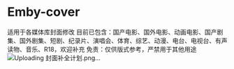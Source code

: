 # Emby-cover
适用于各媒体库封面修改
目前已包含：国产电影、国外电影、动画电影、国产剧集、国外剧集、短剧、纪录片、演唱会、体育、综艺、动漫、电台、电视台、有声读物、音乐、R18，欢迎补充
免责：仅供版式参考，严禁用于其他用途
![Uploading 封面补全计划.png…]()
